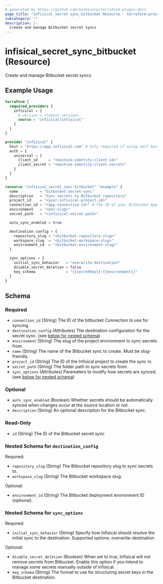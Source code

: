 ```yaml
---
# generated by https://github.com/hashicorp/terraform-plugin-docs
page_title: "infisical_secret_sync_bitbucket Resource - terraform-provider-infisical"
subcategory: ""
description: |-
  Create and manage Bitbucket secret syncs
---
```


# infisical_secret_sync_bitbucket (Resource)

Create and manage Bitbucket secret syncs

## Example Usage

```terraform
terraform {
  required_providers {
    infisical = {
      # version = <latest version>
      source = "infisical/infisical"
    }
  }
}

provider "infisical" {
  host = "https://app.infisical.com" # Only required if using self hosted instance of Infisical, default is https://app.infisical.com
  auth = {
    universal = {
      client_id     = "<machine-identity-client-id>"
      client_secret = "<machine-identity-client-secret>"
    }
  }
}

resource "infisical_secret_sync_bitbucket" "example" {
  name          = "bitbucket-secret-sync"
  description   = "Sync secrets to Bitbucket repository"
  project_id    = "<your-infisical-project-id>"
  connection_id = "<app-connection-id>" # The ID of your Bitbucket App Connection
  environment   = "<env-slug>"
  secret_path   = "<infisical-secret-path>"

  auto_sync_enabled = true

  destination_config = {
    repository_slug = "<bitbucket-repository-slug>"
    workspace_slug  = "<bitbucket-workspace-slug>"
    environment_id  = "<bitbucket-environment-slug>"
  }

  sync_options = {
    initial_sync_behavior   = "overwrite-destination"
    disable_secret_deletion = false
    key_schema              = "{{secretKey}}-{{environment}}"
  }
}
```

<!-- schema generated by tfplugindocs -->
## Schema

### Required

- `connection_id` (String) The ID of the bitbucket Connection to use for syncing.
- `destination_config` (Attributes) The destination configuration for the secret sync. (see [below for nested schema](#nestedatt--destination_config))
- `environment` (String) The slug of the project environment to sync secrets from.
- `name` (String) The name of the Bitbucket sync to create. Must be slug-friendly.
- `project_id` (String) The ID of the Infisical project to create the sync in.
- `secret_path` (String) The folder path to sync secrets from.
- `sync_options` (Attributes) Parameters to modify how secrets are synced. (see [below for nested schema](#nestedatt--sync_options))

### Optional

- `auto_sync_enabled` (Boolean) Whether secrets should be automatically synced when changes occur at the source location or not.
- `description` (String) An optional description for the Bitbucket sync.

### Read-Only

- `id` (String) The ID of the Bitbucket secret sync

<a id="nestedatt--destination_config"></a>
### Nested Schema for `destination_config`

Required:

- `repository_slug` (String) The Bitbucket repository slug to sync secrets to.
- `workspace_slug` (String) The Bitbucket workspace slug.

Optional:

- `environment_id` (String) The Bitbucket deployment environment ID (optional).


<a id="nestedatt--sync_options"></a>
### Nested Schema for `sync_options`

Required:

- `initial_sync_behavior` (String) Specify how Infisical should resolve the initial sync to the destination. Supported options: overwrite-destination

Optional:

- `disable_secret_deletion` (Boolean) When set to true, Infisical will not remove secrets from Bitbucket. Enable this option if you intend to manage some secrets manually outside of Infisical.
- `key_schema` (String) The format to use for structuring secret keys in the Bitbucket destination.
